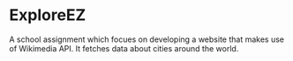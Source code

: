# ExploreEZ
 A school assignment which focues on developing a website that makes use of Wikimedia API.
 It fetches data about cities around the world.
